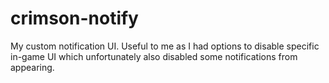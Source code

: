 # crimson-notify
 
My custom notification UI. Useful to me as I had options to disable specific in-game UI which unfortunately also disabled some notifications from appearing.